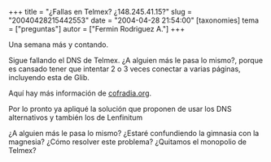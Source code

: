 +++
title = "¿Fallas en Telmex? ¿148.245.41.15?"
slug = "20040428215442553"
date = "2004-04-28 21:54:00"
[taxonomies]
tema = ["preguntas"]
autor = ["Fermin Rodriguez A."]
+++

Una semana más y contando.

Sigue fallando el DNS de Telmex. ¿A alguien más le pasa lo mismo?,
porque es cansado tener que intentar 2 o 3 veces conectar a varias
páginas, incluyendo esta de Glib.

Aquí hay más información de
[cofradia.org](http://www.cofradia.org/modules.php?name=News&file=article&sid=9151).

<!-- more -->
Por lo pronto ya apliqué la solución que proponen de usar los DNS
alternativos y también los de Lenfinitum

¿A alguien más le pasa lo mismo? ¿Estaré confundiendo la gimnasia con la
magnesia? ¿Cómo resolver este problema? ¿Quitamos el monopolio de
Telmex?

